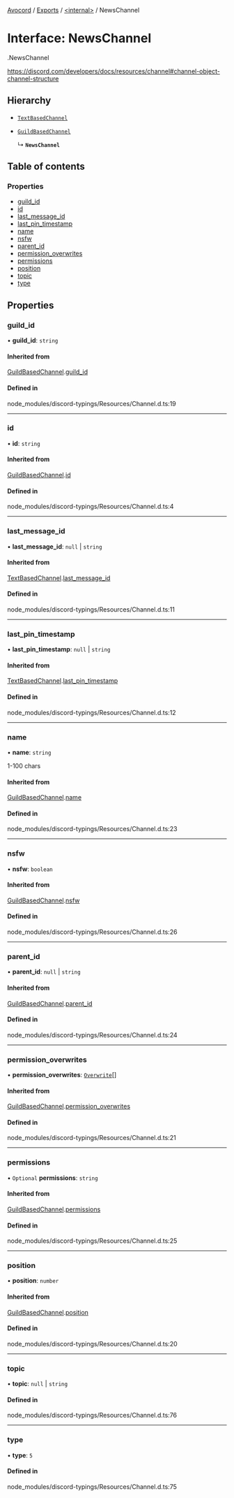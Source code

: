 [Avocord](../README.md) / [Exports](../modules.md) / [<internal\>](../modules/internal_.md) / NewsChannel

# Interface: NewsChannel

[<internal>](../modules/internal_.md).NewsChannel

https://discord.com/developers/docs/resources/channel#channel-object-channel-structure

## Hierarchy

- [`TextBasedChannel`](internal_.__home_runner_work_disonejs_disonejs_node_modules_discord_typings_Resources_Channel_.TextBasedChannel.md)

- [`GuildBasedChannel`](internal_.__home_runner_work_disonejs_disonejs_node_modules_discord_typings_Resources_Channel_.GuildBasedChannel.md)

  ↳ **`NewsChannel`**

## Table of contents

### Properties

- [guild\_id](internal_.NewsChannel.md#guild_id)
- [id](internal_.NewsChannel.md#id)
- [last\_message\_id](internal_.NewsChannel.md#last_message_id)
- [last\_pin\_timestamp](internal_.NewsChannel.md#last_pin_timestamp)
- [name](internal_.NewsChannel.md#name)
- [nsfw](internal_.NewsChannel.md#nsfw)
- [parent\_id](internal_.NewsChannel.md#parent_id)
- [permission\_overwrites](internal_.NewsChannel.md#permission_overwrites)
- [permissions](internal_.NewsChannel.md#permissions)
- [position](internal_.NewsChannel.md#position)
- [topic](internal_.NewsChannel.md#topic)
- [type](internal_.NewsChannel.md#type)

## Properties

### guild\_id

• **guild\_id**: `string`

#### Inherited from

[GuildBasedChannel](internal_.__home_runner_work_disonejs_disonejs_node_modules_discord_typings_Resources_Channel_.GuildBasedChannel.md).[guild_id](internal_.__home_runner_work_disonejs_disonejs_node_modules_discord_typings_Resources_Channel_.GuildBasedChannel.md#guild_id)

#### Defined in

node_modules/discord-typings/Resources/Channel.d.ts:19

___

### id

• **id**: `string`

#### Inherited from

[GuildBasedChannel](internal_.__home_runner_work_disonejs_disonejs_node_modules_discord_typings_Resources_Channel_.GuildBasedChannel.md).[id](internal_.__home_runner_work_disonejs_disonejs_node_modules_discord_typings_Resources_Channel_.GuildBasedChannel.md#id)

#### Defined in

node_modules/discord-typings/Resources/Channel.d.ts:4

___

### last\_message\_id

• **last\_message\_id**: ``null`` \| `string`

#### Inherited from

[TextBasedChannel](internal_.__home_runner_work_disonejs_disonejs_node_modules_discord_typings_Resources_Channel_.TextBasedChannel.md).[last_message_id](internal_.__home_runner_work_disonejs_disonejs_node_modules_discord_typings_Resources_Channel_.TextBasedChannel.md#last_message_id)

#### Defined in

node_modules/discord-typings/Resources/Channel.d.ts:11

___

### last\_pin\_timestamp

• **last\_pin\_timestamp**: ``null`` \| `string`

#### Inherited from

[TextBasedChannel](internal_.__home_runner_work_disonejs_disonejs_node_modules_discord_typings_Resources_Channel_.TextBasedChannel.md).[last_pin_timestamp](internal_.__home_runner_work_disonejs_disonejs_node_modules_discord_typings_Resources_Channel_.TextBasedChannel.md#last_pin_timestamp)

#### Defined in

node_modules/discord-typings/Resources/Channel.d.ts:12

___

### name

• **name**: `string`

1-100 chars

#### Inherited from

[GuildBasedChannel](internal_.__home_runner_work_disonejs_disonejs_node_modules_discord_typings_Resources_Channel_.GuildBasedChannel.md).[name](internal_.__home_runner_work_disonejs_disonejs_node_modules_discord_typings_Resources_Channel_.GuildBasedChannel.md#name)

#### Defined in

node_modules/discord-typings/Resources/Channel.d.ts:23

___

### nsfw

• **nsfw**: `boolean`

#### Inherited from

[GuildBasedChannel](internal_.__home_runner_work_disonejs_disonejs_node_modules_discord_typings_Resources_Channel_.GuildBasedChannel.md).[nsfw](internal_.__home_runner_work_disonejs_disonejs_node_modules_discord_typings_Resources_Channel_.GuildBasedChannel.md#nsfw)

#### Defined in

node_modules/discord-typings/Resources/Channel.d.ts:26

___

### parent\_id

• **parent\_id**: ``null`` \| `string`

#### Inherited from

[GuildBasedChannel](internal_.__home_runner_work_disonejs_disonejs_node_modules_discord_typings_Resources_Channel_.GuildBasedChannel.md).[parent_id](internal_.__home_runner_work_disonejs_disonejs_node_modules_discord_typings_Resources_Channel_.GuildBasedChannel.md#parent_id)

#### Defined in

node_modules/discord-typings/Resources/Channel.d.ts:24

___

### permission\_overwrites

• **permission\_overwrites**: [`Overwrite`](../modules/internal_.md#overwrite)[]

#### Inherited from

[GuildBasedChannel](internal_.__home_runner_work_disonejs_disonejs_node_modules_discord_typings_Resources_Channel_.GuildBasedChannel.md).[permission_overwrites](internal_.__home_runner_work_disonejs_disonejs_node_modules_discord_typings_Resources_Channel_.GuildBasedChannel.md#permission_overwrites)

#### Defined in

node_modules/discord-typings/Resources/Channel.d.ts:21

___

### permissions

• `Optional` **permissions**: `string`

#### Inherited from

[GuildBasedChannel](internal_.__home_runner_work_disonejs_disonejs_node_modules_discord_typings_Resources_Channel_.GuildBasedChannel.md).[permissions](internal_.__home_runner_work_disonejs_disonejs_node_modules_discord_typings_Resources_Channel_.GuildBasedChannel.md#permissions)

#### Defined in

node_modules/discord-typings/Resources/Channel.d.ts:25

___

### position

• **position**: `number`

#### Inherited from

[GuildBasedChannel](internal_.__home_runner_work_disonejs_disonejs_node_modules_discord_typings_Resources_Channel_.GuildBasedChannel.md).[position](internal_.__home_runner_work_disonejs_disonejs_node_modules_discord_typings_Resources_Channel_.GuildBasedChannel.md#position)

#### Defined in

node_modules/discord-typings/Resources/Channel.d.ts:20

___

### topic

• **topic**: ``null`` \| `string`

#### Defined in

node_modules/discord-typings/Resources/Channel.d.ts:76

___

### type

• **type**: ``5``

#### Defined in

node_modules/discord-typings/Resources/Channel.d.ts:75
